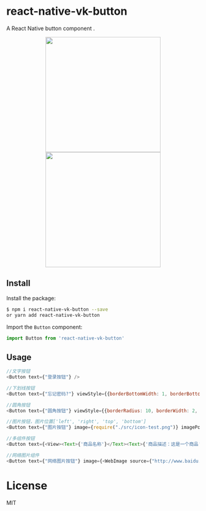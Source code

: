 # react-native-vk-button

A React Native button component .

<p align="center">
<img src="https://github.com/vickness/react-native-vk-button/blob/master/screenshot/image1.png" width="300">
<img src="https://github.com/vickness/react-native-vk-button/blob/master/screenshot/image2.png" width="300">
</p>

## Install

Install the package:

```bash
$ npm i react-native-vk-button --save
or yarn add react-native-vk-button
```

Import the ``Button`` component:

```javascript
import Button from 'react-native-vk-button'
```

## Usage

```javascript
//文字按钮
<Button text={"登录按钮"} />

//下划线按钮
<Button text={"忘记密码?"} viewStyle={{borderBottomWidth: 1, borderBottomColor: 'black'}} />

//圆角按钮
<Button text={"圆角按钮"} viewStyle={{borderRadius: 10, borderWidth: 2, borderColor: 'gray', width: 200, height: 50}} />

//图片按钮，图片位置['left', 'right', 'top', 'bottom']
<Button text={"图片按钮"} image={require("./src/icon-test.png")} imagePosition={'left'}/>

//多组件按钮
<Button text={<View><Text>{'商品名称'}</Text><Text>{'商品描述：这是一个商品'}</Text></View>} image={require("./src/icon-test.png")} imagePosition={'left'}/>

//网络图片组件
<Button text={"网络图片按钮"} image={<WebImage source={"http://www.baidu.com"}/>} imagePosition={'left'}/>
```

# License

MIT
